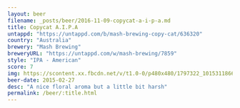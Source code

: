 ```yaml
---
layout: beer
filename: _posts/beer/2016-11-09-copycat-a-i-p-a.md
title: Copycat A.I.P.A
untappd: "https://untappd.com/b/mash-brewing-copy-cat/636320"
country: "Australia"
brewery: "Mash Brewing"
breweryURL: "https://untappd.com/w/mash-brewing/7859"
style: "IPA - American"
score: 7
img: https://scontent.xx.fbcdn.net/v/t1.0-0/p480x480/1797322_10153118666983745_5915201915827958878_n.jpg?oh=dad97ebf182f5ee41d1a278358a3ce62&oe=5911B1BD
beer-date: 2015-02-27
desc: "A nice floral aroma but a little bit harsh"
permalink: /beer/:title.html
---
```

